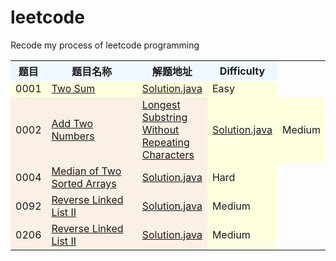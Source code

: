 # leetcode
Recode my process of leetcode programming
<table>
  <tr>
    <th width=7%, bgcolor=#F0F8FF>题目</th>
    <th width=62%, bgcolor=#F0F8FF>题目名称</th>
    <th width="9%", bgcolor=#F0F8FF>解题地址</th>
    <th width="7%%", bgcolor=#F0F8FF>Difficulty</th>
  </tr>
  <tr>
    <td bgcolor=#FFFFE0>0001</td>
    <td bgcolor=#FFFFE0><a href="https://leetcode.com/problems/two-sum/">Two Sum</td>
    <td bgcolor=#FFFFE0><a href="https://github.com/HelloWorld0318/leetcode/blob/master/src/main/java/com/hjx/leetcode/problem0001/Solution.java">Solution.java</td>
    <td bgcolor=#FFFFE0>Easy</td>
  </tr>
   <tr>
    <td bgcolor=#FAF0E6>0002</td>
    <td bgcolor=#FAF0E6><a href="https://leetcode.com/problems/add-two-numbers/">Add Two Numbers</td>
    <td bgcolor=#FAF0E6><a href="https://github.com/HelloWorld0318/leetcode/blob/master/src/main/java/com/hjx/leetcode/problem0002/Solution.java</td>
    <td bgcolor=#FAF0E6>Medium</td>
  </tr>
  <tr>
    <td bgcolor=#FFFFE0>0003</td>
    <td bgcolor=#FFFFE0><a href="https://leetcode.com/problems/longest-substring-without-repeating-characters/">	
Longest Substring Without Repeating Characters</td>
    <td bgcolor=#FFFFE0><a href="https://github.com/HelloWorld0318/leetcode/tree/master/leetcode/src/problem0003/Solution.java">Solution.java</td>
    <td bgcolor=#FFFFE0>Medium</td>
  </tr>
   <tr>
    <td bgcolor=#FAF0E6>0004</td>
    <td bgcolor=#FAF0E6><a href="https://leetcode.com/problems/median-of-two-sorted-arrays/">Median of Two Sorted Arrays</td>
    <td bgcolor=#FAF0E6><a href="https://github.com/HelloWorld0318/leetcode/tree/master/leetcode/src/problem0004/Solution.java">Solution.java</td>
    <td bgcolor=#FFFFE0>Hard</td>    
  </tr>
  <tr>
      <td bgcolor=#FAF0E6>0092</td>
      <td bgcolor=#FAF0E6><a href="https://leetcode.com/problems/reverse-linked-list-ii/">Reverse Linked List II</td>
      <td bgcolor=#FAF0E6><a href="https://github.com/HelloWorld0318/leetcode/blob/master/src/main/java/com/hjx/leetcode/proleam0092/Solution.java">Solution.java</td>
      <td bgcolor=#FFFFE0>Medium</td>    
  </tr>
  <tr>
     <td bgcolor=#FAF0E6>0206</td>
     <td bgcolor=#FAF0E6><a href="https://leetcode.com/problems/reverse-linked-list/">Reverse Linked List II</td>
     <td bgcolor=#FAF0E6><a href="https://github.com/HelloWorld0318/leetcode/blob/master/src/main/java/com/hjx/leetcode/problem0206/Solution.java">Solution.java</td>
     <td bgcolor=#FFFFE0>Medium</td>    
  </tr>
</table>